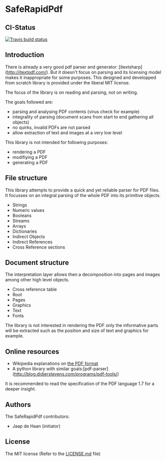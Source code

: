 # SafeRapidPdf

## CI-Status

[![Travis build status](https://img.shields.io/travis/jdehaan/SafeRapidPdf/master.svg?label=master&style=flat-square)](https://travis-ci.org/jdehaan/SafeRapidPdf)


## Introduction

There is already a very good pdf parser and generator: [itextsharp] (http://itextpdf.com/).
But it doesn't focus on parsing and its licensing model makes it inappropriate for some purposes.
This designed and developped from scratch library is provided under the liberal MIT license.

The focus of the library is on reading and parsing, not on writing.

The goals followed are:

 - parsing and analysing PDF contents (virus check for example)
 - integrality of parsing (document scans from start to end gathering all objects)
 - no quirks, invalid PDFs are not parsed
 - allow extraction of text and images at a very low level

This library is not intended for following purposes:

 - rendering a PDF
 - modifiying a PDF
 - generating a PDF

## File structure
 
This library attempts to provide a quick and yet reliable parser for PDF files. It focusses
on an integral parsing of the whole PDF into its primitive objects.

* Strings
* Numeric values
* Booleans
* Streams
* Arrays
* Dictionaries
* Indirect Objects
* Indirect References
* Cross Reference sections

## Document structure

The interpretation layer allows then a decomposition into pages and images among other
high level objects.

* Cross reference table
* Root
* Pages
* Graphics
* Text
* Fonts
 
The library is not interested in rendering the PDF only the informative parts will be
extracted such as the position and size of text and graphics for example.

## Online resources

 - Wikipedia explanations on [the PDF format](http://en.wikipedia.org/wiki/Portable_Document_Format)
 - A python library with similar goals:[pdf-parser] (http://blog.didierstevens.com/programs/pdf-tools/)

It is recommended to read the specification of the PDF language 1.7 for a deeper insight.
 
## Authors

The SafeRapidPdf contributors:

 - Jaap de Haan (initiator)

## License

The MIT license (Refer to the [LICENSE.md](https://github.com/jdehaan/SafeRapidPdf/blob/master/LICENSE.md) file)
